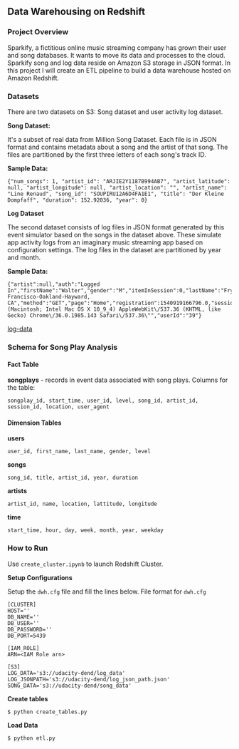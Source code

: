 ## Data Warehousing on Redshift
### Project Overview
Sparkify, a fictitious online music streaming company has grown their user and song databases. It wants to move its data and processes to the cloud. Sparkify song and log data reside on Amazon S3 storage in JSON format. In this project I will create an ETL pipeline to build a data warehouse hosted on Amazon Redshift. 

### Datasets
There are two datasets on S3: Song dataset and user activity log dataset.

**Song Dataset:**

It's a subset of real data from Million Song Dataset. Each file is in JSON format and contains metadata about a song and the artist of that song. The files are partitioned by the first three letters of each song's track ID.

**Sample Data:**

    {"num_songs": 1, "artist_id": "ARJIE2Y1187B994AB7", "artist_latitude": null, "artist_longitude": null, "artist_location": "", "artist_name": "Line Renaud", "song_id": "SOUPIRU12A6D4FA1E1", "title": "Der Kleine Dompfaff", "duration": 152.92036, "year": 0}

**Log Dataset**

The second dataset consists of log files in JSON format generated by this event simulator based on the songs in the dataset above. These simulate app activity logs from an imaginary music streaming app based on configuration settings. The log files in the dataset are partitioned by year and month.

**Sample Data:**

    {"artist":null,"auth":"Logged In","firstName":"Walter","gender":"M","itemInSession":0,"lastName":"Frye","length":null,"level":"free","location":"San Francisco-Oakland-Hayward, CA","method":"GET","page":"Home","registration":1540919166796.0,"sessionId":38,"song":null,"status":200,"ts":1541105830796,"userAgent":"\"Mozilla\/5.0 (Macintosh; Intel Mac OS X 10_9_4) AppleWebKit\/537.36 (KHTML, like Gecko) Chrome\/36.0.1985.143 Safari\/537.36\"","userId":"39"}

[log-data](log-data.png)
### Schema for Song Play Analysis

#### Fact Table

**songplays** - records in event data associated with song plays. Columns for the table:

    songplay_id, start_time, user_id, level, song_id, artist_id, session_id, location, user_agent

#### Dimension Tables

**users**

    user_id, first_name, last_name, gender, level

**songs**

    song_id, title, artist_id, year, duration

**artists**

    artist_id, name, location, lattitude, longitude

**time**

    start_time, hour, day, week, month, year, weekday

### How to Run
Use `create_cluster.ipynb` to launch Redshift Cluster.

**Setup Configurations**

Setup the `dwh.cfg` file and fill the lines below. 
File format for `dwh.cfg`

    [CLUSTER]
    HOST=''
    DB_NAME=''
    DB_USER=''
    DB_PASSWORD=''
    DB_PORT=5439

    [IAM_ROLE]
    ARN=<IAM Role arn>

    [S3]
    LOG_DATA='s3://udacity-dend/log_data'
    LOG_JSONPATH='s3://udacity-dend/log_json_path.json'
    SONG_DATA='s3://udacity-dend/song_data'

**Create tables**

    $ python create_tables.py

**Load Data**

    $ python etl.py

